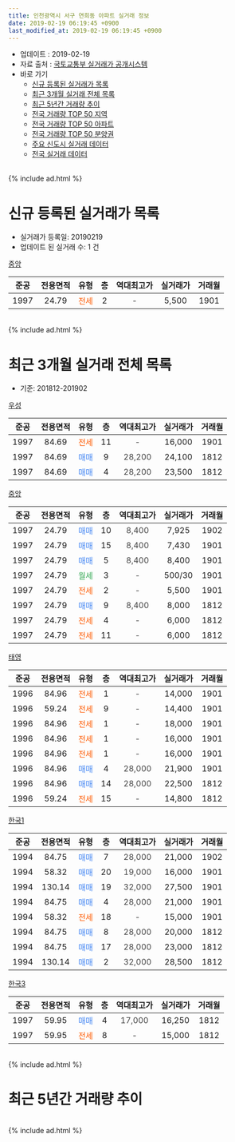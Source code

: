 ```yaml
---
title: 인천광역시 서구 연희동 아파트 실거래 정보
date: 2019-02-19 06:19:45 +0900
last_modified_at: 2019-02-19 06:19:45 +0900
---
```


* 업데이트 : 2019-02-19
* 자료 출처 : [국토교통부 실거래가 공개시스템](http://rt.molit.go.kr)
* 바로 가기
    * [신규 등록된 실거래가 목록](#신규-등록된-실거래가-목록)
    * [최근 3개월 실거래 전체 목록](#최근-3개월-실거래-전체-목록)
    * [최근 5년간 거래량 추이](#최근-5년간-거래량-추이)
    * [전국 거래량 TOP 50 지역](https://inasie.github.io/apt-trade-info/최근-3개월-전국에서-가장-거래가-많이-발생한-지역)
    * [전국 거래량 TOP 50 아파트](https://inasie.github.io/apt-trade-info/최근-3개월-전국에서-가장-거래가-많이-발생한-아파트)
    * [전국 거래량 TOP 50 분양권](https://inasie.github.io/apt-trade-info/최근-3개월-전국에서-가장-거래가-많이-발생한-분양권)
    * [주요 신도시 실거래 데이터](https://inasie.github.io/apt-trade-info/주요-신도시)
    * [전국 실거래 데이터](https://inasie.github.io/apt-trade-info/전국)
<br>
{% include ad.html %}
<br>

# 신규 등록된 실거래가 목록
* 실거래가 등록일: 20190219
* 업데이트 된 실거래 수: 1 건


[중앙](https://search.naver.com/search.naver?query=%EC%9D%B8%EC%B2%9C%EA%B4%91%EC%97%AD%EC%8B%9C+%EC%84%9C%EA%B5%AC+%EC%97%B0%ED%9D%AC%EB%8F%99+%EC%A4%91%EC%95%99)

|준공|전용면적|유형|층|역대최고가|실거래가|거래월|
|:---:|:---:|:---:|:---:|:---:|:---:|:---:|
|1997|24.79|<span style="color:#ff5a00">전세</span>|2|<span style="color:#444444">-</span>|5,500|1901|


<br>
{% include ad.html %}
<br>

# 최근 3개월 실거래 전체 목록
* 기준: 201812-201902


[우성](https://search.naver.com/search.naver?query=%EC%9D%B8%EC%B2%9C%EA%B4%91%EC%97%AD%EC%8B%9C+%EC%84%9C%EA%B5%AC+%EC%97%B0%ED%9D%AC%EB%8F%99+%EC%9A%B0%EC%84%B1)

|준공|전용면적|유형|층|역대최고가|실거래가|거래월|
|:---:|:---:|:---:|:---:|:---:|:---:|:---:|
|1997|84.69|<span style="color:#ff5a00">전세</span>|11|<span style="color:#444444">-</span>|16,000|1901|
|1997|84.69|<span style="color:#4285f3">매매</span>|9|<span style="color:#444444">28,200</span>|24,100|1812|
|1997|84.69|<span style="color:#4285f3">매매</span>|4|<span style="color:#444444">28,200</span>|23,500|1812|

[중앙](https://search.naver.com/search.naver?query=%EC%9D%B8%EC%B2%9C%EA%B4%91%EC%97%AD%EC%8B%9C+%EC%84%9C%EA%B5%AC+%EC%97%B0%ED%9D%AC%EB%8F%99+%EC%A4%91%EC%95%99)

|준공|전용면적|유형|층|역대최고가|실거래가|거래월|
|:---:|:---:|:---:|:---:|:---:|:---:|:---:|
|1997|24.79|<span style="color:#4285f3">매매</span>|10|<span style="color:#444444">8,400</span>|7,925|1902|
|1997|24.79|<span style="color:#4285f3">매매</span>|15|<span style="color:#444444">8,400</span>|7,430|1901|
|1997|24.79|<span style="color:#4285f3">매매</span>|5|<span style="color:#444444">8,400</span>|8,400|1901|
|1997|24.79|<span style="color:#34a853">월세</span>|3|<span style="color:#444444">-</span>|500/30|1901|
|1997|24.79|<span style="color:#ff5a00">전세</span>|2|<span style="color:#444444">-</span>|5,500|1901|
|1997|24.79|<span style="color:#4285f3">매매</span>|9|<span style="color:#444444">8,400</span>|8,000|1812|
|1997|24.79|<span style="color:#ff5a00">전세</span>|4|<span style="color:#444444">-</span>|6,000|1812|
|1997|24.79|<span style="color:#ff5a00">전세</span>|11|<span style="color:#444444">-</span>|6,000|1812|

[태영](https://search.naver.com/search.naver?query=%EC%9D%B8%EC%B2%9C%EA%B4%91%EC%97%AD%EC%8B%9C+%EC%84%9C%EA%B5%AC+%EC%97%B0%ED%9D%AC%EB%8F%99+%ED%83%9C%EC%98%81)

|준공|전용면적|유형|층|역대최고가|실거래가|거래월|
|:---:|:---:|:---:|:---:|:---:|:---:|:---:|
|1996|84.96|<span style="color:#ff5a00">전세</span>|1|<span style="color:#444444">-</span>|14,000|1901|
|1996|59.24|<span style="color:#ff5a00">전세</span>|9|<span style="color:#444444">-</span>|14,400|1901|
|1996|84.96|<span style="color:#ff5a00">전세</span>|1|<span style="color:#444444">-</span>|18,000|1901|
|1996|84.96|<span style="color:#ff5a00">전세</span>|1|<span style="color:#444444">-</span>|16,000|1901|
|1996|84.96|<span style="color:#ff5a00">전세</span>|1|<span style="color:#444444">-</span>|16,000|1901|
|1996|84.96|<span style="color:#4285f3">매매</span>|4|<span style="color:#444444">28,000</span>|21,900|1901|
|1996|84.96|<span style="color:#4285f3">매매</span>|14|<span style="color:#444444">28,000</span>|22,500|1812|
|1996|59.24|<span style="color:#ff5a00">전세</span>|15|<span style="color:#444444">-</span>|14,800|1812|

[한국1](https://search.naver.com/search.naver?query=%EC%9D%B8%EC%B2%9C%EA%B4%91%EC%97%AD%EC%8B%9C+%EC%84%9C%EA%B5%AC+%EC%97%B0%ED%9D%AC%EB%8F%99+%ED%95%9C%EA%B5%AD1)

|준공|전용면적|유형|층|역대최고가|실거래가|거래월|
|:---:|:---:|:---:|:---:|:---:|:---:|:---:|
|1994|84.75|<span style="color:#4285f3">매매</span>|7|<span style="color:#444444">28,000</span>|21,000|1902|
|1994|58.32|<span style="color:#4285f3">매매</span>|20|<span style="color:#444444">19,000</span>|16,000|1901|
|1994|130.14|<span style="color:#4285f3">매매</span>|19|<span style="color:#444444">32,000</span>|27,500|1901|
|1994|84.75|<span style="color:#4285f3">매매</span>|4|<span style="color:#444444">28,000</span>|21,000|1901|
|1994|58.32|<span style="color:#ff5a00">전세</span>|18|<span style="color:#444444">-</span>|15,000|1901|
|1994|84.75|<span style="color:#4285f3">매매</span>|8|<span style="color:#444444">28,000</span>|20,000|1812|
|1994|84.75|<span style="color:#4285f3">매매</span>|17|<span style="color:#444444">28,000</span>|23,000|1812|
|1994|130.14|<span style="color:#4285f3">매매</span>|2|<span style="color:#444444">32,000</span>|28,500|1812|

[한국3](https://search.naver.com/search.naver?query=%EC%9D%B8%EC%B2%9C%EA%B4%91%EC%97%AD%EC%8B%9C+%EC%84%9C%EA%B5%AC+%EC%97%B0%ED%9D%AC%EB%8F%99+%ED%95%9C%EA%B5%AD3)

|준공|전용면적|유형|층|역대최고가|실거래가|거래월|
|:---:|:---:|:---:|:---:|:---:|:---:|:---:|
|1997|59.95|<span style="color:#4285f3">매매</span>|4|<span style="color:#444444">17,000</span>|16,250|1812|
|1997|59.95|<span style="color:#ff5a00">전세</span>|8|<span style="color:#444444">-</span>|15,000|1812|


<br>
{% include ad.html %}
<br>

# 최근 5년간 거래량 추이


<div style="width:100%;">
    <canvas id="deal_progress" height="200"></canvas>
</div>

<script>
new Chart(document.getElementById("deal_progress"), {
    type: 'line',
    data: {
        labels: ['201402','201403','201404','201405','201406','201407','201408','201409','201410','201411','201412','201501','201502','201503','201504','201505','201506','201507','201508','201509','201510','201511','201512','201601','201602','201603','201604','201605','201606','201607','201608','201609','201610','201611','201612','201701','201702','201703','201704','201705','201706','201707','201708','201709','201710','201711','201712','201801','201802','201803','201804','201805','201806','201807','201808','201809','201810','201811','201812','201901','201902'],
        datasets: [{
            label: '매매',
            pointRadius: 1,
            data: [12, 6, 9, 9, 13, 18, 21, 18, 15, 4, 9, 20, 15, 24, 23, 13, 20, 20, 7, 17, 13, 8, 4, 11, 12, 13, 11, 7, 14, 14, 11, 10, 18, 11, 7, 7, 11, 16, 4, 17, 8, 19, 9, 7, 10, 9, 6, 4, 7, 11, 12, 6, 3, 6, 6, 5, 8, 6, 8, 6, 2],
            borderColor: "rgba(255, 201, 14, 1)",
            backgroundColor: "rgba(255, 201, 14, 0.5)",
            fill: false,
            lineTension: 0
        },{
            label: '전월세',
            pointRadius: 1,
            data: [13, 10, 6, 7, 11, 12, 12, 5, 11, 8, 6, 12, 14, 17, 16, 7, 10, 10, 10, 12, 14, 6, 12, 14, 7, 11, 17, 7, 7, 4, 9, 5, 6, 9, 9, 6, 9, 12, 6, 7, 8, 12, 7, 19, 7, 8, 7, 7, 8, 7, 18, 14, 7, 11, 10, 12, 9, 6, 4, 9, 0],
            borderColor: "rgba(0, 141, 185, 1)",
            backgroundColor: "rgba(0, 141, 185, 0.5)",
            fill: false,
            lineTension: 0
        }
        ]
    },
    options: {
        responsive: true,
        title: {
            display: false
        },
        tooltips: {
            mode: 'index',
            intersect: false
        },
        hover: {
            mode: 'nearest',
            intersect: true
        },
        scales: {
            xAxes: [{
                display: true,
                scaleLabel: {
                    display: true,
                    labelString: '년/월'
                }
            }],
            yAxes: [{
                display: true,
                ticks: {
                    suggestedMin: 0,
                },
                scaleLabel: {
                    display: true,
                    labelString: '실거래 수'
                }
            }]
        }
    }
});

</script>


<br>
{% include ad.html %}
<br>

